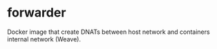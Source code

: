 # forwarder
Docker image that create DNATs between host network and containers internal network (Weave). 
